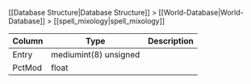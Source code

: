 [[Database Structure|Database Structure]] > [[World-Database|World-Database]] > [[spell_mixology|spell_mixology]]

Column | Type | Description
--- | --- | ---
Entry | mediumint(8) unsigned | 
PctMod | float | 
